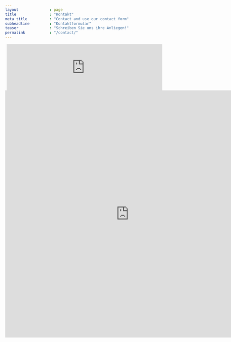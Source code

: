 ```yaml
---
layout              : page
title               : "Kontakt"
meta_title          : "Contact and use our contact form"
subheadline         : "Kontaktformular"
teaser              : "Schreiben Sie uns ihre Anliegen!"
permalink           : "/contact/"
---
```

<head>
<script type="text/javascript">
  function iframeLoaded() {
      var iFrameID = document.getElementById('idIframe');
      if(iFrameID) {
            
            iFrameID.height = "600px";
            iFrameID.height = iFrameID.contentWindow.document.body.scrollHeight + "px";
      }   
  }
</script>
</head>

<div>

<iframe src="https://www.kontaktformular.com/download/responsive/8/kontakt.php" id="idIframe" onload="iframeLoaded()" style="border: none; width:100%; margin: 0 0 0 1%;" allowfullscreen scrolling="no"> </iframe>

</div>


<iframe frameborder="no" src="https://www.kontaktformular.com/download/responsive/8/kontakt.php" width="800" height="800"></iframe>